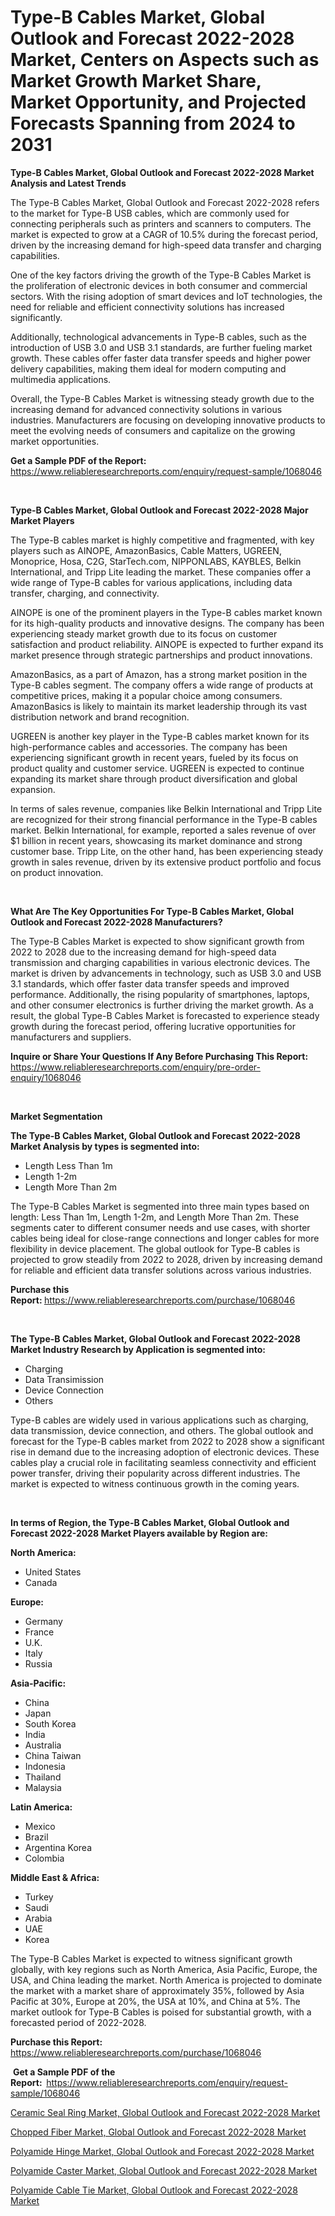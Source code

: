 <p><h1>Type-B Cables Market, Global Outlook and Forecast 2022-2028 Market, Centers on Aspects such as Market Growth Market Share, Market Opportunity, and Projected Forecasts Spanning from 2024 to 2031</h1></p><p><strong>Type-B Cables Market, Global Outlook and Forecast 2022-2028 Market Analysis and Latest Trends</strong></p>
<p><p>The Type-B Cables Market, Global Outlook and Forecast 2022-2028 refers to the market for Type-B USB cables, which are commonly used for connecting peripherals such as printers and scanners to computers. The market is expected to grow at a CAGR of 10.5% during the forecast period, driven by the increasing demand for high-speed data transfer and charging capabilities.</p><p>One of the key factors driving the growth of the Type-B Cables Market is the proliferation of electronic devices in both consumer and commercial sectors. With the rising adoption of smart devices and IoT technologies, the need for reliable and efficient connectivity solutions has increased significantly.</p><p>Additionally, technological advancements in Type-B cables, such as the introduction of USB 3.0 and USB 3.1 standards, are further fueling market growth. These cables offer faster data transfer speeds and higher power delivery capabilities, making them ideal for modern computing and multimedia applications.</p><p>Overall, the Type-B Cables Market is witnessing steady growth due to the increasing demand for advanced connectivity solutions in various industries. Manufacturers are focusing on developing innovative products to meet the evolving needs of consumers and capitalize on the growing market opportunities.</p></p>
<p><strong>Get a Sample PDF of the Report:&nbsp;</strong> <a href="https://www.reliableresearchreports.com/enquiry/request-sample/1068046">https://www.reliableresearchreports.com/enquiry/request-sample/1068046</a></p>
<p>&nbsp;</p>
<p><strong>Type-B Cables Market, Global Outlook and Forecast 2022-2028 Major Market Players</strong></p>
<p><p>The Type-B cables market is highly competitive and fragmented, with key players such as AINOPE, AmazonBasics, Cable Matters, UGREEN, Monoprice, Hosa, C2G, StarTech.com, NIPPONLABS, KAYBLES, Belkin International, and Tripp Lite leading the market. These companies offer a wide range of Type-B cables for various applications, including data transfer, charging, and connectivity.</p><p>AINOPE is one of the prominent players in the Type-B cables market known for its high-quality products and innovative designs. The company has been experiencing steady market growth due to its focus on customer satisfaction and product reliability. AINOPE is expected to further expand its market presence through strategic partnerships and product innovations.</p><p>AmazonBasics, as a part of Amazon, has a strong market position in the Type-B cables segment. The company offers a wide range of products at competitive prices, making it a popular choice among consumers. AmazonBasics is likely to maintain its market leadership through its vast distribution network and brand recognition.</p><p>UGREEN is another key player in the Type-B cables market known for its high-performance cables and accessories. The company has been experiencing significant growth in recent years, fueled by its focus on product quality and customer service. UGREEN is expected to continue expanding its market share through product diversification and global expansion.</p><p>In terms of sales revenue, companies like Belkin International and Tripp Lite are recognized for their strong financial performance in the Type-B cables market. Belkin International, for example, reported a sales revenue of over $1 billion in recent years, showcasing its market dominance and strong customer base. Tripp Lite, on the other hand, has been experiencing steady growth in sales revenue, driven by its extensive product portfolio and focus on product innovation.</p></p>
<p>&nbsp;</p>
<p><strong>What Are The Key Opportunities For Type-B Cables Market, Global Outlook and Forecast 2022-2028 Manufacturers?</strong></p>
<p><p>The Type-B Cables Market is expected to show significant growth from 2022 to 2028 due to the increasing demand for high-speed data transmission and charging capabilities in various electronic devices. The market is driven by advancements in technology, such as USB 3.0 and USB 3.1 standards, which offer faster data transfer speeds and improved performance. Additionally, the rising popularity of smartphones, laptops, and other consumer electronics is further driving the market growth. As a result, the global Type-B Cables Market is forecasted to experience steady growth during the forecast period, offering lucrative opportunities for manufacturers and suppliers.</p></p>
<p><strong>Inquire or Share Your Questions If Any Before Purchasing This Report:</strong> <a href="https://www.reliableresearchreports.com/enquiry/pre-order-enquiry/1068046">https://www.reliableresearchreports.com/enquiry/pre-order-enquiry/1068046</a></p>
<p>&nbsp;</p>
<p><strong>Market Segmentation</strong></p>
<p><strong>The Type-B Cables Market, Global Outlook and Forecast 2022-2028 Market Analysis by types is segmented into:</strong></p>
<p><ul><li>Length Less Than 1m</li><li>Length 1-2m</li><li>Length More Than 2m</li></ul></p>
<p><p>The Type-B Cables Market is segmented into three main types based on length: Less Than 1m, Length 1-2m, and Length More Than 2m. These segments cater to different consumer needs and use cases, with shorter cables being ideal for close-range connections and longer cables for more flexibility in device placement. The global outlook for Type-B cables is projected to grow steadily from 2022 to 2028, driven by increasing demand for reliable and efficient data transfer solutions across various industries.</p></p>
<p><strong>Purchase this Report:&nbsp;</strong><a href="https://www.reliableresearchreports.com/purchase/1068046">https://www.reliableresearchreports.com/purchase/1068046</a></p>
<p>&nbsp;</p>
<p><strong>The Type-B Cables Market, Global Outlook and Forecast 2022-2028 Market Industry Research by Application is segmented into:</strong></p>
<p><ul><li>Charging</li><li>Data Transimission</li><li>Device Connection</li><li>Others</li></ul></p>
<p><p>Type-B cables are widely used in various applications such as charging, data transmission, device connection, and others. The global outlook and forecast for the Type-B cables market from 2022 to 2028 show a significant rise in demand due to the increasing adoption of electronic devices. These cables play a crucial role in facilitating seamless connectivity and efficient power transfer, driving their popularity across different industries. The market is expected to witness continuous growth in the coming years.</p></p>
<p>&nbsp;</p>
<p><strong>In terms of Region, the Type-B Cables Market, Global Outlook and Forecast 2022-2028 Market Players available by Region are:</strong></p>
<p>
    <p> <strong> North America: </strong>
        <ul>
            <li>United States</li>
            <li>Canada</li>
        </ul>
        </p> 
    <p> <strong> Europe: </strong>
        <ul>
            <li>Germany</li>
            <li>France</li>
            <li>U.K.</li>
            <li>Italy</li>
            <li>Russia</li>
        </ul>
        </p> 
    <p> <strong> Asia-Pacific: </strong>
        <ul>
            <li>China</li>
            <li>Japan</li>
            <li>South Korea</li>
            <li>India</li>
            <li>Australia</li>
            <li>China Taiwan</li>
            <li>Indonesia</li>
            <li>Thailand</li>
            <li>Malaysia</li>
        </ul>
        </p> 
    <p> <strong> Latin America: </strong>
        <ul>
            <li>Mexico</li>
            <li>Brazil</li>
            <li>Argentina Korea</li>
            <li>Colombia</li>
        </ul>
        </p> 
    <p> <strong> Middle East & Africa: </strong>
        <ul>
            <li>Turkey</li>
            <li>Saudi</li>
            <li>Arabia</li>
            <li>UAE</li>
            <li>Korea</li>
        </ul>
    </p>
    </p>
<p><p>The Type-B Cables Market is expected to witness significant growth globally, with key regions such as North America, Asia Pacific, Europe, the USA, and China leading the market. North America is projected to dominate the market with a market share of approximately 35%, followed by Asia Pacific at 30%, Europe at 20%, the USA at 10%, and China at 5%. The market outlook for Type-B Cables is poised for substantial growth, with a forecasted period of 2022-2028.</p></p>
<p><strong>Purchase this Report: </strong><a href="https://www.reliableresearchreports.com/purchase/1068046">https://www.reliableresearchreports.com/purchase/1068046</a></p>
<p>&nbsp;<strong>Get a Sample PDF of the Report:&nbsp;&nbsp;</strong><a href="https://www.reliableresearchreports.com/enquiry/request-sample/1068046">https://www.reliableresearchreports.com/enquiry/request-sample/1068046</a></p>
<p><strong></strong></p>
<p><p><a href="https://github.com/redneck06/Market-Research-Report-List-1/blob/main/ceramic-seal-ring-market-global-outlook-and-forecast-2022-2028-market.md">Ceramic Seal Ring Market, Global Outlook and Forecast 2022-2028 Market</a></p><p><a href="https://github.com/RoccoManning/Market-Research-Report-List-3/blob/main/chopped-fiber-market-global-outlook-and-forecast-2022-2028-market.md">Chopped Fiber Market, Global Outlook and Forecast 2022-2028 Market</a></p><p><a href="https://github.com/nicoletavirag/Market-Research-Report-List-1/blob/main/polyamide-hinge-market-global-outlook-and-forecast-2022-2028-market.md">Polyamide Hinge Market, Global Outlook and Forecast 2022-2028 Market</a></p><p><a href="https://github.com/mauripalmi/Market-Research-Report-List-1/blob/main/polyamide-caster-market-global-outlook-and-forecast-2022-2028-market.md">Polyamide Caster Market, Global Outlook and Forecast 2022-2028 Market</a></p><p><a href="https://github.com/gulaimolin/Market-Research-Report-List-3/blob/main/polyamide-cable-tie-market-global-outlook-and-forecast-2022-2028-market.md">Polyamide Cable Tie Market, Global Outlook and Forecast 2022-2028 Market</a></p></p>
